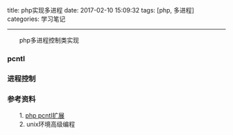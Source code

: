 title: php实现多进程
date: 2017-02-10 15:09:32
tags: [php, 多进程]
categories: 学习笔记

---
　　php多进程控制类实现  
### pcntl
### 进程控制
### 参考资料
　　1. [php pcntl扩展](http://php.net/manual/zh/book.pcntl.php)  
　　2. unix环境高级编程  
　　
